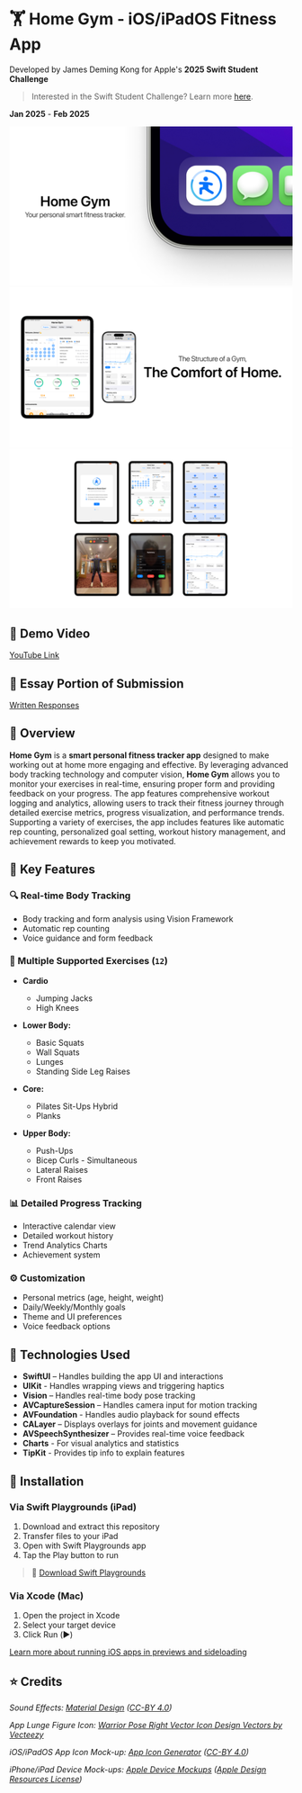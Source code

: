 # 🏋️ Home Gym - iOS/iPadOS Fitness App
Developed by James Deming Kong for Apple's **2025 Swift Student Challenge**

> Interested in the Swift Student Challenge? Learn more [here](https://developer.apple.com/swift-student-challenge/).

**Jan 2025** - **Feb 2025**

![Home Gym App Screen 1](Resources/Mockup_01.png)
![Home Gym App Screen 2](Resources/Mockup_02.png)
![Home Gym App Screen 3](Resources/Mockup_03.png)

## 🎥 Demo Video
[YouTube Link](https://www.youtube.com/watch?v=rw4rHrYH1G0)

## 📄 Essay Portion of Submission
[Written Responses](Written%20Responses.pdf)

## 📌 Overview
**Home Gym** is a **smart personal fitness tracker app** designed to make working out at home more engaging and effective. By leveraging advanced body tracking technology and computer vision, **Home Gym** allows you to monitor your exercises in real-time, ensuring proper form and providing feedback on your progress. The app features comprehensive workout logging and analytics, allowing users to track their fitness journey through detailed exercise metrics, progress visualization, and performance trends. Supporting a variety of exercises, the app includes features like automatic rep counting, personalized goal setting, workout history management, and achievement rewards to keep you motivated.

## 🎯 Key Features

### 🔍 Real-time Body Tracking
- Body tracking and form analysis using Vision Framework
- Automatic rep counting
- Voice guidance and form feedback

### 🏃 Multiple Supported Exercises (`12`)
- **Cardio** 
    - Jumping Jacks 
    - High Knees

- **Lower Body:** 
    - Basic Squats 
    - Wall Squats 
    - Lunges 
    - Standing Side Leg Raises

- **Core:** 
    - Pilates Sit-Ups Hybrid 
    - Planks
    
- **Upper Body:** 
    - Push-Ups 
    - Bicep Curls - Simultaneous 
    - Lateral Raises 
    - Front Raises

### 📊 Detailed Progress Tracking
- Interactive calendar view
- Detailed workout history
- Trend Analytics Charts
- Achievement system

### ⚙️ Customization
- Personal metrics (age, height, weight)
- Daily/Weekly/Monthly goals
- Theme and UI preferences
- Voice feedback options

## 🔧 Technologies Used

- **SwiftUI** – Handles building the app UI and interactions
- **UIKit** - Handles wrapping views and triggering haptics
- **Vision** – Handles real-time body pose tracking
- **AVCaptureSession** – Handles camera input for motion tracking
- **AVFoundation** - Handles audio playback for sound effects
- **CALayer** – Displays overlays for joints and movement guidance
- **AVSpeechSynthesizer** – Provides real-time voice feedback
- **Charts** - For visual analytics and statistics
- **TipKit** - Provides tip info to explain features

## 💾 Installation

### Via Swift Playgrounds (iPad)
1. Download and extract this repository
2. Transfer files to your iPad
3. Open with Swift Playgrounds app
4. Tap the Play button to run

> 📱 [Download Swift Playgrounds](https://apps.apple.com/us/app/swift-playground/id908519492)

### Via Xcode (Mac)
1. Open the project in Xcode
2. Select your target device
3. Click Run (▶️)

[Learn more about running iOS apps in previews and sideloading](https://developer.apple.com/documentation/xcode/running-your-app-in-simulator-or-on-a-device)

## ⭐️ Credits

_Sound Effects: [Material Design](https://m2.material.io/design/sound/sound-resources.html#) ([CC-BY 4.0](https://creativecommons.org/licenses/by/4.0/legalcode))_

_App Lunge Figure Icon: [Warrior Pose Right Vector Icon Design Vectors by Vecteezy](https://www.vecteezy.com/vector-art/20194203-warrior-pose-right-vector-icon-design)_

_iOS/iPadOS App Icon Mock-up: [App Icon Generator](https://www.figma.com/community/file/1087032899919287319) ([CC-BY 4.0](https://creativecommons.org/licenses/by/4.0/))_

_iPhone/iPad Device Mock-ups: [Apple Device Mockups](https://www.figma.com/community/file/1385659531316001292) ([Apple Design Resources License](https://developer.apple.com/support/downloads/terms/apple-design-resources/Apple-Design-Resources-License-20230621-English.pdf))_